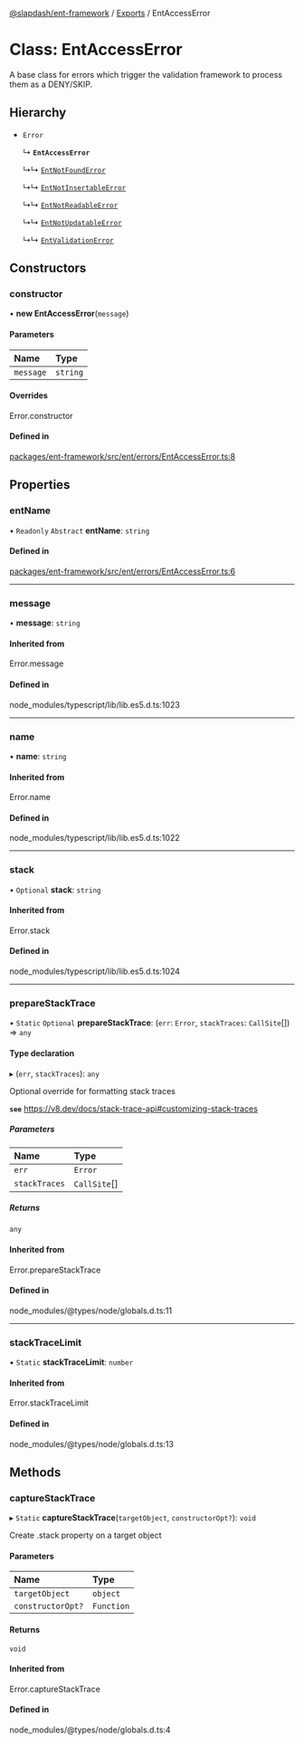 [@slapdash/ent-framework](../README.md) / [Exports](../modules.md) / EntAccessError

# Class: EntAccessError

A base class for errors which trigger the validation framework to process
them as a DENY/SKIP.

## Hierarchy

- `Error`

  ↳ **`EntAccessError`**

  ↳↳ [`EntNotFoundError`](EntNotFoundError.md)

  ↳↳ [`EntNotInsertableError`](EntNotInsertableError.md)

  ↳↳ [`EntNotReadableError`](EntNotReadableError.md)

  ↳↳ [`EntNotUpdatableError`](EntNotUpdatableError.md)

  ↳↳ [`EntValidationError`](EntValidationError.md)

## Constructors

### constructor

• **new EntAccessError**(`message`)

#### Parameters

| Name | Type |
| :------ | :------ |
| `message` | `string` |

#### Overrides

Error.constructor

#### Defined in

[packages/ent-framework/src/ent/errors/EntAccessError.ts:8](https://github.com/time-loop/slapdash/blob/master/packages/ent-framework/src/ent/errors/EntAccessError.ts#L8)

## Properties

### entName

• `Readonly` `Abstract` **entName**: `string`

#### Defined in

[packages/ent-framework/src/ent/errors/EntAccessError.ts:6](https://github.com/time-loop/slapdash/blob/master/packages/ent-framework/src/ent/errors/EntAccessError.ts#L6)

___

### message

• **message**: `string`

#### Inherited from

Error.message

#### Defined in

node_modules/typescript/lib/lib.es5.d.ts:1023

___

### name

• **name**: `string`

#### Inherited from

Error.name

#### Defined in

node_modules/typescript/lib/lib.es5.d.ts:1022

___

### stack

• `Optional` **stack**: `string`

#### Inherited from

Error.stack

#### Defined in

node_modules/typescript/lib/lib.es5.d.ts:1024

___

### prepareStackTrace

▪ `Static` `Optional` **prepareStackTrace**: (`err`: `Error`, `stackTraces`: `CallSite`[]) => `any`

#### Type declaration

▸ (`err`, `stackTraces`): `any`

Optional override for formatting stack traces

**`see`** https://v8.dev/docs/stack-trace-api#customizing-stack-traces

##### Parameters

| Name | Type |
| :------ | :------ |
| `err` | `Error` |
| `stackTraces` | `CallSite`[] |

##### Returns

`any`

#### Inherited from

Error.prepareStackTrace

#### Defined in

node_modules/@types/node/globals.d.ts:11

___

### stackTraceLimit

▪ `Static` **stackTraceLimit**: `number`

#### Inherited from

Error.stackTraceLimit

#### Defined in

node_modules/@types/node/globals.d.ts:13

## Methods

### captureStackTrace

▸ `Static` **captureStackTrace**(`targetObject`, `constructorOpt?`): `void`

Create .stack property on a target object

#### Parameters

| Name | Type |
| :------ | :------ |
| `targetObject` | `object` |
| `constructorOpt?` | `Function` |

#### Returns

`void`

#### Inherited from

Error.captureStackTrace

#### Defined in

node_modules/@types/node/globals.d.ts:4
